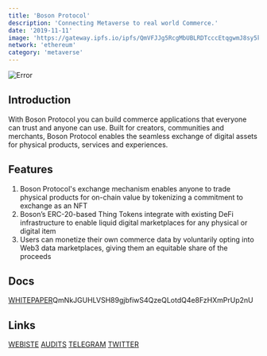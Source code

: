 ```yaml
---
title: 'Boson Protocol'
description: 'Connecting Metaverse to real world Commerce.'
date: '2019-11-11'
image: 'https://gateway.ipfs.io/ipfs/QmVFJJg5RcgMbUBLRDTcccEtqgwmJ8sy5kTUk1pw6qDryW'
network: 'ethereum'
category: 'metaverse'
---
```


![Error](https://gateway.ipfs.io/ipfs/QmX1N7bCmJ3FHSeFDdNfX3o5YGrPu824hfvWEQSQ84ZgSA)

## Introduction
With Boson Protocol you can build commerce applications that everyone can trust and anyone can use. Built for creators, communities and merchants, Boson Protocol enables the seamless exchange of digital assets for physical products, services and experiences.

## Features
1. Boson Protocol's exchange mechanism enables anyone to trade physical products for on-chain value by tokenizing a commitment to exchange as an NFT
2. Boson’s ERC-20-based Thing Tokens integrate with existing DeFi infrastructure to enable liquid digital marketplaces for any physical or digital item
3. Users can monetize their own commerce data by voluntarily opting into Web3 data marketplaces, giving them an equitable share of the proceeds

## Docs

[WHITEPAPER]()QmNkJGUHLVSH89gjbfiwS4QzeQLotdQ4e8FzHXmPrUp2nU

## Links

[WEBISTE](http://bosonprotocol.io/)
[AUDITS](https://www.certik.com/projects/bosonprotocol)
[TELEGRAM](https://t.me/bosonprotocol)
[TWITTER](https://twitter.com/BosonProtocol)